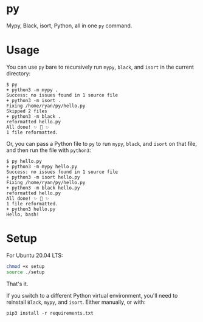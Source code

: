 # py
Mypy, Black, isort, Python, all in one `py` command. 

# Usage

You can use `py` bare to recursively run `mypy`, `black`, and `isort` in the current directory:

```
$ py
+ python3 -m mypy .
Success: no issues found in 1 source file
+ python3 -m isort .
Fixing /home/ryan/py/hello.py
Skipped 2 files
+ python3 -m black .
reformatted hello.py
All done! ✨ 🍰 ✨
1 file reformatted.
```

Or, you can pass a Python file to `py` to run `mypy`, `black`, and `isort` on that file, and then run the file with `python3`:

```
$ py hello.py 
+ python3 -m mypy hello.py
Success: no issues found in 1 source file
+ python3 -m isort hello.py
Fixing /home/ryan/py/hello.py
+ python3 -m black hello.py
reformatted hello.py
All done! ✨ 🍰 ✨
1 file reformatted.
+ python3 hello.py
Hello, bash!
```

# Setup

For Ubuntu 20.04 LTS:

```bash
chmod +x setup
source ./setup
```

That's it.

If you switch to a different Python virtual environment, you'll need to reinstall `Black`, `mypy`, and `isort`. Either manually, or with:

```
pip3 install -r requirements.txt
```

